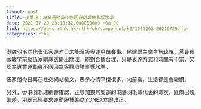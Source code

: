 ```yaml
---
layout: post
title: 李慧琼：專業運動員不應因客觀環境影響水準
date: 2021-07-29 23:10:32.000000000 +08:00
link: https://news.rthk.hk/rthk/ch/component/k2/1603263-20210729.htm
categories: rthk
---
```


港隊羽毛球代表伍家朗昨日未能晉級奧運男單賽事。民建聯主席李慧琼說，黨員穆家駿早前就伍家朗球衣提出關注，絕對合情合理，只是表達方式和時間有不當，又認為專業運動員不應因為客觀環境影響水準。

伍家朗今日再在社交網站發文，表示心情平復很多，向前看，生活都是會繼續。

另外，香港羽毛球總會確認，正參加東京奧運的港隊羽毛球代表的球衣，區旗出現偏差。羽總已經要求運動服贊助商YONEX立即改正。
